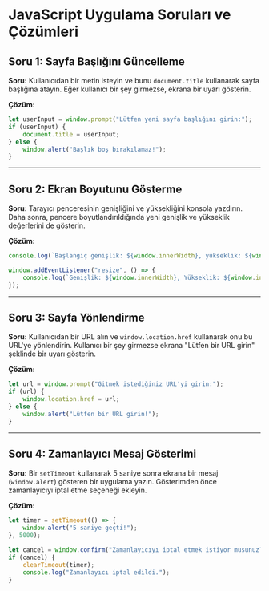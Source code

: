 # JavaScript Uygulama Soruları ve Çözümleri

## Soru 1: Sayfa Başlığını Güncelleme
**Soru:** Kullanıcıdan bir metin isteyin ve bunu `document.title` kullanarak sayfa başlığına atayın. Eğer kullanıcı bir şey girmezse, ekrana bir uyarı gösterin.

**Çözüm:**
```javascript
let userInput = window.prompt("Lütfen yeni sayfa başlığını girin:");
if (userInput) {
    document.title = userInput;
} else {
    window.alert("Başlık boş bırakılamaz!");
}
```

---

## Soru 2: Ekran Boyutunu Gösterme
**Soru:** Tarayıcı penceresinin genişliğini ve yüksekliğini konsola yazdırın. Daha sonra, pencere boyutlandırıldığında yeni genişlik ve yükseklik değerlerini de gösterin.

**Çözüm:**
```javascript
console.log(`Başlangıç genişlik: ${window.innerWidth}, yükseklik: ${window.innerHeight}`);

window.addEventListener("resize", () => {
    console.log(`Genişlik: ${window.innerWidth}, Yükseklik: ${window.innerHeight}`);
});
```

---

## Soru 3: Sayfa Yönlendirme
**Soru:** Kullanıcıdan bir URL alın ve `window.location.href` kullanarak onu bu URL'ye yönlendirin. Kullanıcı bir şey girmezse ekrana "Lütfen bir URL girin" şeklinde bir uyarı gösterin.

**Çözüm:**
```javascript
let url = window.prompt("Gitmek istediğiniz URL'yi girin:");
if (url) {
    window.location.href = url;
} else {
    window.alert("Lütfen bir URL girin!");
}
```

---

## Soru 4: Zamanlayıcı Mesaj Gösterimi
**Soru:** Bir `setTimeout` kullanarak 5 saniye sonra ekrana bir mesaj (`window.alert`) gösteren bir uygulama yazın. Gösterimden önce zamanlayıcıyı iptal etme seçeneği ekleyin.

**Çözüm:**
```javascript
let timer = setTimeout(() => {
    window.alert("5 saniye geçti!");
}, 5000);

let cancel = window.confirm("Zamanlayıcıyı iptal etmek istiyor musunuz?");
if (cancel) {
    clearTimeout(timer);
    console.log("Zamanlayıcı iptal edildi.");
}
